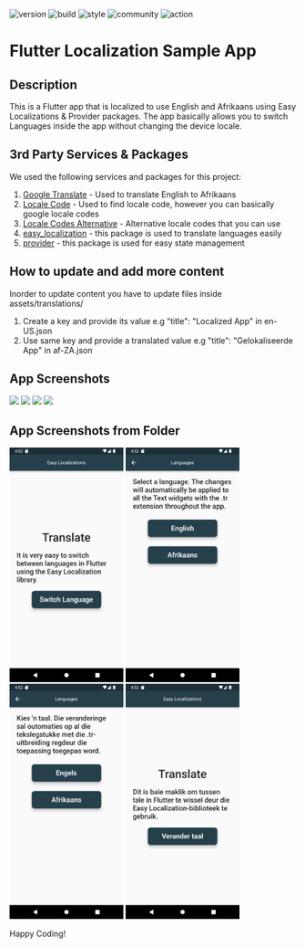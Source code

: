 ![version](https://img.shields.io/badge/version-1.0.0-blue)
![build](https://img.shields.io/badge/build-passing-green)
![style](https://img.shields.io/badge/style-non_chalant_drip-yellow)
![community](https://img.shields.io/badge/community-foenem-red)
![action](https://img.shields.io/badge/action-slide_on_bugs_and_opps-8A2BE2)

# Flutter Localization Sample App

## Description
This is a Flutter app that is localized to use English and Afrikaans using Easy Localizations & Provider packages. The app basically allows you to switch Languages inside the app without changing the device locale.

## 3rd Party Services & Packages
We used the following services and packages for this project:
1. [Google Translate](https://translate.google.com/) - Used to translate English to Afrikaans
2. [Locale Code](https://saimana.com/list-of-country-locale-code/) - Used to find locale code, however you can basically google locale codes
3. [Locale Codes Alternative](http://www.lingoes.net/en/translator/langcode.htm) - Alternative locale codes that you can use
4. [easy_localization](https://pub.dev/packages/easy_localization) - this package is used to translate languages easily
5. [provider](https://pub.dev/packages/provider) - this package is used for easy state management 

## How to update and add more content 
Inorder to update content you have to update files inside assets/translations/
1. Create a key and provide its value e.g "title": "Localized App" in en-US.json
2. Use same key and provide a translated value e.g "title": "Gelokaliseerde App" in af-ZA.json

## App Screenshots
<img src="https://github.com/geraldtt47/flutter_localizations_practice_app/assets/101138882/7322ed1b-4cc9-478b-8313-a752a676971e" width="200" />
<img src="https://github.com/geraldtt47/flutter_localizations_practice_app/assets/101138882/86811642-593c-41bb-9188-3cc4ac712382" width="200" />
<img src="https://github.com/geraldtt47/flutter_localizations_practice_app/assets/101138882/29bec2aa-cc10-45a6-b0f0-bb38db8ed242" width="200" />
<img src="https://github.com/geraldtt47/flutter_localizations_practice_app/assets/101138882/12d72d7d-15fc-4671-82c4-05cd7ff4c29b" width="200" />

## App Screenshots from Folder
<div>
<img src="screenshots/1.png" width="200" />
<img src="screenshots/2.png" width="200" />
<img src="screenshots/3.png" width="200" />
<img src="screenshots/4.png" width="200" />
</div>

Happy Coding!
 
